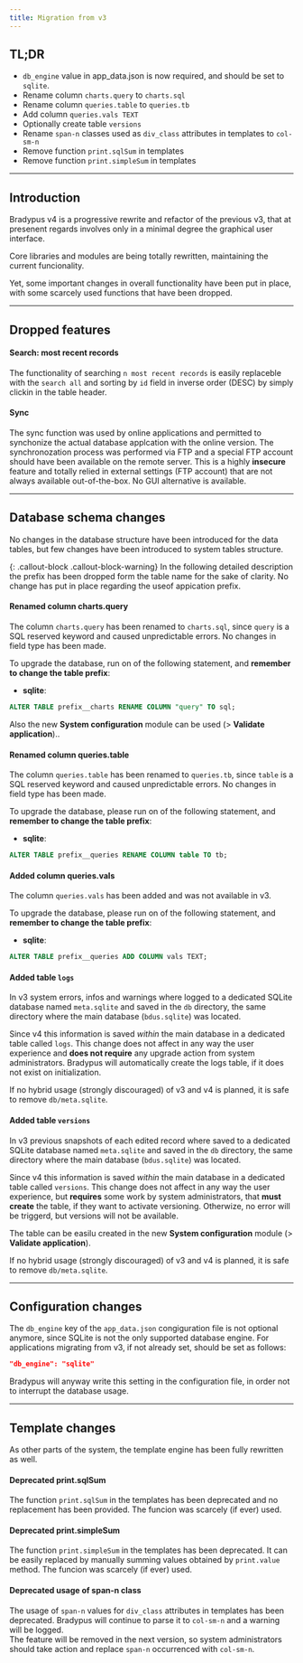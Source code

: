 ```yaml
---
title: Migration from v3
---
```


## TL;DR
- `db_engine` value in app_data.json is now required, and should be set to `sqlite`.
- Rename column `charts.query` to `charts.sql`
- Rename column `queries.table` to `queries.tb`
- Add column `queries.vals TEXT`
- Optionally create table `versions`
- Rename `span-n` classes used as `div_class` attributes in templates to `col-sm-n`
- Remove function `print.sqlSum` in templates
- Remove function `print.simpleSum` in templates

---

## Introduction

Bradypus v4 is a progressive rewrite and refactor of the previous v3, 
that at presenent regards involves only in a minimal degree the graphical user interface.

Core libraries and modules are being totally rewritten, maintaining the current funcionality.

Yet, some important changes in overall functionality have been put in place, with some scarcely used
functions that have been dropped.

---

## Dropped features

#### Search: most recent records
The functionality of searching `n most recent records` is easily replaceble with the `search all`
and sorting by `id` field in inverse order (DESC) by simply clickin in the table header.


#### Sync
The sync function was used by online applications and permitted to synchonize the actual 
database applcation with the online version. The synchronozation process was performed via FTP
and a special FTP account should have been available on the remote server. This is a highly
**insecure** feature and totally relied in external settings (FTP account) that are not always
available out-of-the-box. No GUI alternative is available.

---

## Database schema changes

No changes in the database structure have been introduced for the data tables, 
but few changes have been introduced to system tables structure.

{: .callout-block .callout-block-warning}
In the following detailed description the prefix has been dropped form the table name for the sake
of clarity. No change has put in place regarding the useof appication prefix.

#### Renamed column charts.query

The column `charts.query` has been renamed to `charts.sql`, since `query` is a SQL 
reserved keyword and caused unpredictable errors.
No changes in field type has been made.

To upgrade the database, run on of the following statement, and 
**remember to change the table prefix**:

- **sqlite**:
```sql
ALTER TABLE prefix__charts RENAME COLUMN "query" TO sql;
```

Also the new **System configuration** module can be used (> **Validate application**)..

#### Renamed column queries.table

The column `queries.table` has been renamed to `queries.tb`, since `table` is a SQL 
reserved keyword and caused unpredictable errors.
No changes in field type has been made.

To upgrade the database, please run on of the following statement, and
**remember to change the table prefix**:

- **sqlite**: 
```sql
ALTER TABLE prefix__queries RENAME COLUMN table TO tb;
```

#### Added column queries.vals

The column `queries.vals` has been added and was not available in v3.

To upgrade the database, please run on of the following statement, and 
**remember to change the table prefix**:

- **sqlite**: 
```sql
ALTER TABLE prefix__queries ADD COLUMN vals TEXT;
```

#### Added table `logs`

In v3 system errors, infos and warnings where logged to a dedicated SQLite database
named `meta.sqlite` and saved in the `db` directory, the same directory where the main database
(`bdus.sqlite`) was located.

Since v4 this information is saved *within* the main database in a dedicated table
called `logs`. This change does not affect in any way the user experience and **does
not require** any upgrade action from system administrators. Bradypus will automatically
create the logs table, if it does not exist on initialization.

If no hybrid usage (strongly discouraged) of v3 and v4 is planned, it is safe to remove `db/meta.sqlite`.

#### Added table `versions`

In v3 previous snapshots of each edited record where saved to a dedicated SQLite database
named `meta.sqlite` and saved in the `db` directory, the same directory where the main database
(`bdus.sqlite`) was located.

Since v4 this information is saved *within* the main database in a dedicated table
called `versions`. This change does not affect in any way the user experience, but 
**requires** some work by system administrators, that **must create** the table,
if they want to activate versioning. Otherwize, no error will be triggerd, 
but versions will not be available.

The table can be easilu created in the new **System configuration** module (> **Validate application**).

If no hybrid usage (strongly discouraged) of v3 and v4 is planned, it is safe to remove `db/meta.sqlite`.

---

## Configuration changes

The `db_engine` key of the `app_data.json` congiguration file is not optional anymore,
since SQLite is not the only supported database engine.
For applications migrating from v3, if not already set, should be set as follows:

```json
"db_engine": "sqlite"
```

Bradypus will anyway write this setting in the configuration file, in order not to
interrupt the database usage.

---

## Template changes

As other parts of the system, the template engine has been fully rewritten as well.

#### Deprecated print.sqlSum

The function `print.sqlSum` in the templates has been deprecated and no replacement has been provided.
The funcion was scarcely (if ever) used.

#### Deprecated print.simpleSum

The function `print.simpleSum` in the templates has been deprecated. 
It can be easily replaced by manually summing values obtained by 
`print.value` method.
The funcion was scarcely (if ever) used.

#### Deprecated usage of span-n class
The usage of `span-n` values for `div_class` attributes in templates has been deprecated.
Bradypus will continue to parse it to `col-sm-n` and a warning will be logged.  
The feature will be removed in the next version, so system administrators should 
take action and replace `span-n` occurrenced with `col-sm-n`.